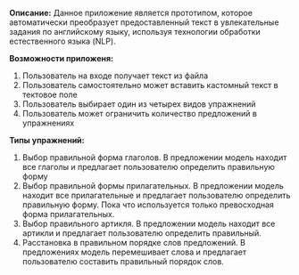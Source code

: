 <b>Описание:</b>
Данное приложение является прототипом, которое автоматически преобразует предоставленный текст в увлекательные задания по английскому языку, используя технологии обработки естественного языка (NLP).

<b>Возможности приложеня:</b>
1. Пользователь на входе получает текст из файла
2. Пользователь самостоятельно может вставить кастомный текст в тектовое поле
3. Пользователь выбирает один из четырех видов упражнений
4. Пользователь может ограничить количество предложений в упражнениях

<b>Типы упражнений:</b>
1. Выбор правильной форма глаголов. В предложении модель находит все глаголы и предлагает пользователю определить правильную форму
2. Выбор правильной формы прилагательных.  В предложении модель находит все прилагательные и предлагает пользователю определить правильную форму. Пока что используется только превосходная форма прилагательных.
3. Выбор правильного артикля. В предложении модель находит все артикли и предлагает пользователю определить правильный.
4. Расстановка в правильном порядке слов предложений. В предложениях модель перемешивает слова и предлагает пользователю составить правильный порядок слов.

